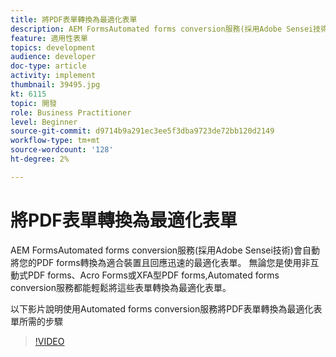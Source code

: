 ```yaml
---
title: 將PDF表單轉換為最適化表單
description: AEM FormsAutomated forms conversion服務(採用Adobe Sensei技術)會自動將您的PDF forms轉換為適合裝置且回應迅速的最適化表單。 無論您是使用非互動式PDF forms、Acro Forms或XFA型PDF forms,Automated forms conversion服務都能輕鬆將這些表單轉換為最適化表單。
feature: 適用性表單
topics: development
audience: developer
doc-type: article
activity: implement
thumbnail: 39495.jpg
kt: 6115
topic: 開發
role: Business Practitioner
level: Beginner
source-git-commit: d9714b9a291ec3ee5f3dba9723de72bb120d2149
workflow-type: tm+mt
source-wordcount: '128'
ht-degree: 2%

---
```


# 將PDF表單轉換為最適化表單

AEM FormsAutomated forms conversion服務(採用Adobe Sensei技術)會自動將您的PDF forms轉換為適合裝置且回應迅速的最適化表單。 無論您是使用非互動式PDF forms、Acro Forms或XFA型PDF forms,Automated forms conversion服務都能輕鬆將這些表單轉換為最適化表單。

以下影片說明使用Automated forms conversion服務將PDF表單轉換為最適化表單所需的步驟

>[!VIDEO](https://video.tv.adobe.com/v/39495/?quality=9&learn=on)

